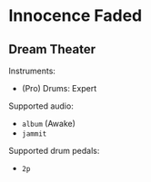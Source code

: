 # Innocence Faded

## Dream Theater

Instruments:

  * (Pro) Drums: Expert

Supported audio:

  * `album` (Awake)
  * `jammit`

Supported drum pedals:

  * `2p`
